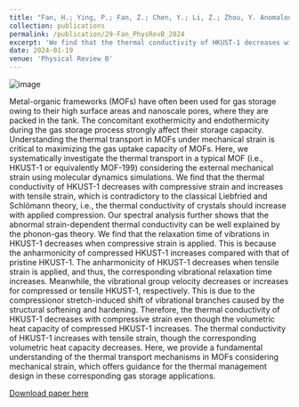 ```yaml
---
title: "Fan, H.; Ying, P.; Fan, Z.; Chen, Y.; Li, Z.; Zhou, Y. Anomalous strain-dependent thermal conductivity in the metal-organic framework HKUST-1. Physical Review B 2024, 109, 045424. DOI: 10.1103/PhysRevB.109.045424"
collection: publications
permalink: /publication/29-Fan_PhysRevB_2024
excerpt: 'We find that the thermal conductivity of HKUST-1 decreases with compressive strain and increases with tensile strain, which is contradictory to the classical Liebfried and Schlömann theory, i.e., the thermal conductivity of crystals should increase with applied compression.'
date: 2024-01-19
venue: 'Physical Review B'
---
```

![image](https://github.com/hityingph/hityingph.github.io/assets/54773018/346a702e-06e1-46cd-b0e7-6ef1148436fa)

Metal-organic frameworks (MOFs) have often been used for gas storage owing to their high surface areas and nanoscale pores, where they are packed in the tank. The concomitant exothermicity and endothermicity during the gas storage process strongly affect their storage capacity. Understanding the thermal transport in MOFs under mechanical strain is critical to maximizing the gas uptake capacity of MOFs. Here, we systematically investigate the thermal transport in a typical MOF (i.e., HKUST-1 or equivalently MOF-199) considering the external mechanical strain using molecular dynamics simulations. We find that the thermal conductivity of HKUST-1 decreases with compressive strain and increases with tensile strain, which is contradictory to the classical Liebfried and Schlömann theory, i.e., the thermal conductivity of crystals should increase with applied compression. Our spectral analysis further shows that the abnormal strain-dependent thermal conductivity can be well explained by the phonon-gas theory. We find that the relaxation time of vibrations in HKUST-1 decreases when compressive strain is applied. This is because the anharmonicity of compressed HKUST-1 increases compared with that of pristine HKUST-1. The anharmonicity of HKUST-1 decreases when tensile strain is applied, and thus, the corresponding vibrational relaxation time increases. Meanwhile, the vibrational group velocity decreases or increases for compressed or tensile HKUST-1, respectively. This is due to the compressionor stretch-induced shift of vibrational branches caused by the structural softening and hardening. Therefore, the thermal conductivity of HKUST-1 decreases with compressive strain even though the volumetric heat capacity of compressed HKUST-1 increases. The thermal conductivity of HKUST-1 increases with tensile strain, though the corresponding volumetric heat capacity decreases. Here, we provide a fundamental understanding of the thermal transport mechanisms in MOFs considering mechanical strain, which offers guidance for the thermal management design in these corresponding gas storage applications.

[Download paper here](http://hityingph.github.io/files/29-Fan_PhysRevB_2024.pdf)

